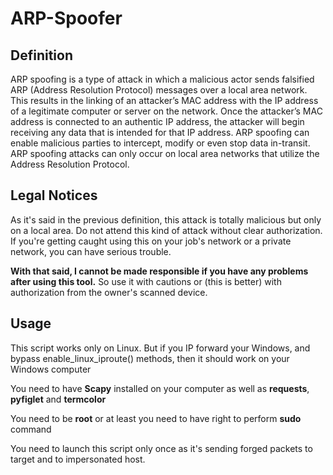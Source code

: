 # ARP-Spoofer

## Definition
ARP spoofing is a type of attack in which a malicious actor sends falsified ARP (Address Resolution Protocol) messages over a local area network. This results in the linking of an attacker’s MAC address with the IP address of a legitimate computer or server on the network. Once the attacker’s MAC address is connected to an authentic IP address, the attacker will begin receiving any data that is intended for that IP address. ARP spoofing can enable malicious parties to intercept, modify or even stop data in-transit. ARP spoofing attacks can only occur on local area networks that utilize the Address Resolution Protocol.

## Legal Notices
As it's said in the previous definition, this attack is totally malicious but only on a local area. Do not attend this kind of attack without clear authorization. If you're getting caught using this on your job's network or a private network, you can have serious trouble. 

**With that said, I cannot be made responsible if you have any problems after using this tool.** So use it with cautions or (this is better) with authorization from the owner's scanned device.

## Usage
This script works only on Linux. But if you IP forward your Windows, and bypass enable_linux_iproute() methods, then it should work on your Windows computer

You need to have **Scapy** installed on your computer as well as **requests**, **pyfiglet** and **termcolor**

You need to be **root** or at least you need to have right to perform **sudo** command

You need to launch this script only once as it's sending forged packets to target and to impersonated host.
